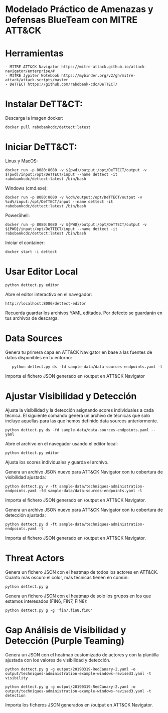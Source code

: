 <h1> Modelado Práctico de Amenazas y Defensas BlueTeam con MITRE ATT&CK </h1>

# Herramientas

    - MITRE ATT&CK Navigator https://mitre-attack.github.io/attack-navigator/enterprise/#
    - MITRE Jypiter Notebook https://mybinder.org/v2/gh/mitre-attack/attack-scripts/master
    - DeTTECT https://github.com/rabobank-cdc/DeTTECT/

# Instalar DeTT&CT:

Descarga la imagen docker:

    docker pull rabobankcdc/dettect:latest

# Iniciar DeTT&CT:

Linux y MacOS: 

    docker run -p 8080:8080 -v $(pwd)/output:/opt/DeTTECT/output -v $(pwd)/input:/opt/DeTTECT/input --name dettect -it rabobankcdc/dettect:latest /bin/bash

Windows (cmd.exe): 

    docker run -p 8080:8080 -v %cd%/output:/opt/DeTTECT/output -v %cd%/input:/opt/DeTTECT/input --name dettect -it rabobankcdc/dettect:latest /bin/bash

PowerShell: 

    docker run -p 8080:8080 -v ${PWD}/output:/opt/DeTTECT/output -v ${PWD}/input:/opt/DeTTECT/input --name dettect -it rabobankcdc/dettect:latest /bin/bash
 
Iniciar el container:

    docker start -i dettect 

# Usar Editor Local

    python dettect.py editor
    
Abre el editor interactivo en el navegador:

    http://localhost:8080/dettect-editor
    
Recuerda guardar los archivos YAML editados. Por defecto se guardarán en tus archivos de descarga.
    
# Data Sources
    
Genera tu primera capa en ATT&CK Navigator en base a las fuentes de datos disponibles en tu entorno:
       
       python dettect.py ds -fd sample-data/data-sources-endpoints.yaml -l
       
Importa el fichero JSON generado en /output en ATT&CK Navigator 
    
# Ajustar Visibilidad y Detección 
    
Ajusta la visibilidad y la detección asignando scores individuales a cada técnica. El siguiente comando genera un archivo de técnicas que solo incluye aquellas para las que hemos definido data sources anteriormente.
 
    python dettect.py ds -fd sample-data/data-sources-endpoints.yaml --yaml

Abre el archivo en el navegador usando el editor local:

    python dettect.py editor

Ajusta los scores individuales y guarda el archivo.

Genera un archivo JSON nuevo para ATT&CK Navigator con tu cobertura de visibilidad ajustada:

    python dettect.py v -ft sample-data/techniques-administration-endpoints.yaml -fd sample-data/data-sources-endpoints.yaml -l

Importa el fichero JSON generado en /output en ATT&CK Navigator.

Genera un archivo JSON nuevo para ATT&CK Navigator con tu cobertura de detección ajustada:

    python dettect.py d -ft sample-data/techniques-administration-endpoints.yaml -l

Importa el fichero JSON generado en /output en ATT&CK Navigator.

# Threat Actors

Genera un fichero JSON con el heatmap de todos los actores en ATT&CK. Cuanto más oscuro el color, más técnicas tienen en común:

    python dettect.py g

Genera un fichero JSON con el heatmap de solo los grupos en los que estamos interesados (FIN6, FIN7, FIN8):

    python dettect.py g -g 'fin7,fin8,fin6'
    
# Gap Análisis de Visibilidad y Detección (Purple Teaming)

Genera un JSON con el heatmap customizado de actores y con la plantilla ajustada con los valores de visibilidad y detección.

    python dettect.py g -g output/20190319-RedCanary-2.yaml -o output/techniques-administration-example-windows-revised3.yaml -t visibility
    
    python dettect.py g -g output/20190319-RedCanary-2.yaml -o output/techniques-administration-example-windows-revised3.yaml -t detection
    
Importa los ficheros JSON generados en /output en ATT&CK Navigator.

